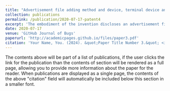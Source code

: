 ```yaml
---
title: "Advertisement file adding method and device, terminal device and readable storage medium"
collection: publications
permalink: /publication/2020-07-17-patent4
excerpt: 'The embodiment of the invention discloses an advertisement file adding method, an advertisement file adding device, terminal equipment and a readable storage medium. The method comprises the steps of obtaining an advertisement file corresponding to an advertisement; creating a pattern texture according to the corresponding advertisement pattern; and when the advertisement is played, displaying the corresponding pattern texture in the advertisement by using a texture mapping method. The technical scheme realizes automatic addition of the advertisement file, avoids manual operation, reduces waste of human resources and effectively reduces the manual error rate.'
date: 2020-07-17
venue: 'GitHub Journal of Bugs'
paperurl: 'http://academicpages.github.io/files/paper3.pdf'
citation: 'Your Name, You. (2024). &quot;Paper Title Number 3.&quot; <i>GitHub Journal of Bugs</i>. 1(3).'
---
```


The contents above will be part of a list of publications, if the user clicks the link for the publication than the contents of section will be rendered as a full page, allowing you to provide more information about the paper for the reader. When publications are displayed as a single page, the contents of the above "citation" field will automatically be included below this section in a smaller font.
